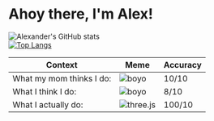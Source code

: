 # Ahoy there, I'm Alex!

![Alexander's GitHub stats](https://github-readme-stats.vercel.app/api?username=alex1602e19&show_icons=true&theme=outrun)\
[![Top Langs](https://github-readme-stats.vercel.app/api/top-langs/?username=alex1602e19&hide=javascript,html)](https://github.com/anuraghazra/github-readme-stats&theme=outrun)

<!-- [![Alexander's wakatime stats](https://github-readme-stats.vercel.app/api/wakatime?username=alex1602e19)](https://github.com/anuraghazra/github-readme-stats)-->

Context | Meme | Accuracy
-|-|-
What my mom thinks I do: | ![boyo](https://media.giphy.com/media/kGXBU6bGjXtDzz4iLx/source.gif)| 10/10
What I think I do: | ![boyo](https://media.giphy.com/media/CLPm6lHStv1O1N2bHq/source.gif)| 8/10
What I actually do: | ![three.js](https://media.giphy.com/media/4xQEm8cZdJrSwrohcJ/source.gif)|100/10
<!-- **Alex1602e19/Alex1602e19** is a ✨ _special_ ✨ repository because its `README.md` (this file) appears on your GitHub profile. -->

<!-- 💫  I'm currently studying something I'm excited about or off building a cool project :)\
🧱  I’ve always enjoyed the creativity of engineering and sharing this passion in others.\
💬  Ask me about IBM Z ONE, Microsoft learn, Azure, or student leadership with the SSCCC. \
📫  How to reach me: alex1.602e-19.us@ieee.org or let's connect on [Linkedin](https://linkedin.com/in/math-boy-does-math)!

<!-- **Alex1602e19/Alex1602e19** is a ✨ _special_ ✨ repository because its `README.md` (this file) appears on your GitHub profile. -->
